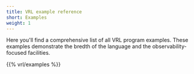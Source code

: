 ```yaml
---
title: VRL example reference
short: Examples
weight: 1
---
```


Here you'll find a comprehensive list of all VRL program examples. These examples demonstrate the bredth of the language and the observability-focused facilities.

{{% vrl/examples %}}
